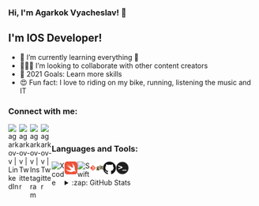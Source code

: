 
### Hi, I'm Agarkok Vyacheslav!  👋

## I'm IOS Developer!

- 🌱 I’m currently learning everything 🤣
- 🙋🏼‍♂️ I’m looking to collaborate with other content creators
- 🥅 2021 Goals: Learn more skills
- 😍 Fun fact: I love to riding on my bike, running, listening the music and IT

### Connect with me:

[<img align="left" alt="agarkov-v | LinkedIn" width="22px" src="https://cdn.jsdelivr.net/npm/simple-icons@v3/icons/linkedin.svg" />][linkedin]
[<img align="left" alt="agarkov-v | Twitter" width="22px" src="https://cdn.jsdelivr.net/npm/simple-icons@v3/icons/twitter.svg" />][twitter]
[<img align="left" alt="agarkov-v | Instagram" width="22px" src="https://cdn.jsdelivr.net/npm/simple-icons@v3/icons/instagram.svg" />][instagram]
[<img align="left" alt="agarkov-v | Twitter" width="22px" src="https://cdn.jsdelivr.net/npm/simple-icons@v3/icons/telegram.svg" />][telegram]

<br />

### Languages and Tools:

<img align="left" alt="Xcode" width="26px" src="https://img.icons8.com/nolan/2x/xcode.png" />
<img align="left" alt="IOS" width="26px" src="https://raw.githubusercontent.com/github/explore/80688e429a7d4ef2fca1e82350fe8e3517d3494d/topics/swift/swift.png" />
<img align="left" alt="Swift" width="26px" src="https://img.icons8.com/nolan/2x/ios-logo.png" />
<img align="left" alt="Git" width="26px" src="https://raw.githubusercontent.com/github/explore/80688e429a7d4ef2fca1e82350fe8e3517d3494d/topics/git/git.png" />
<img align="left" alt="GitHub" width="26px" src="https://raw.githubusercontent.com/github/explore/78df643247d429f6cc873026c0622819ad797942/topics/github/github.png" />
<img align="left" alt="Terminal" width="26px" src="https://raw.githubusercontent.com/github/explore/80688e429a7d4ef2fca1e82350fe8e3517d3494d/topics/terminal/terminal.png" />

<br />
<br />


<details>
  <summary>:zap: GitHub Stats</summary>

  [![Top Langs](https://github-readme-stats.vercel.app/api/top-langs/?username=agarkov-v&layout=compact)](https://github.com/anuraghazra/github-readme-stats)

</ details>

<br />


[linkedin]: https://www.linkedin.com/in/vyacheslav-agarkov-612246180
[twitter]: https://twitter.com/v_agarkov
[instagram]: https://instagram.com/v.agarrkov
[telegram]: https://t.me/AgarkovV
